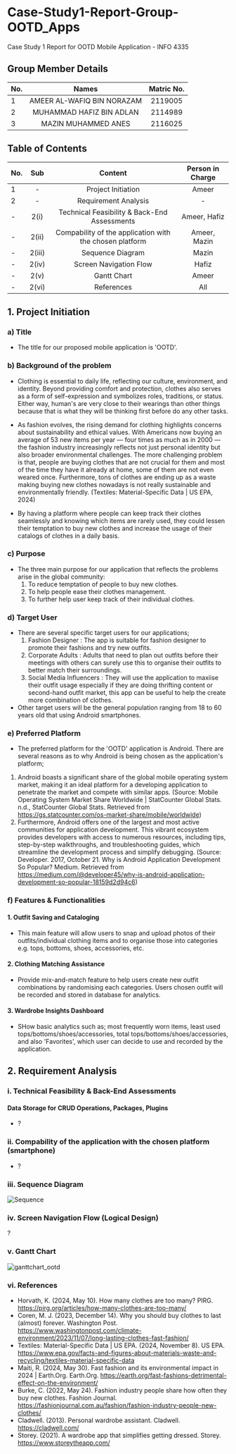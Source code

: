 # Case-Study1-Report-Group-OOTD_Apps
Case Study 1 Report for OOTD Mobile Application - INFO 4335
## Group Member Details 
| No.| Names                     | Matric No. |
|----|:-------------:            | :---------------:|
| 1 | AMEER AL-WAFIQ BIN NORAZAM | 2119005 |
| 2 | MUHAMMAD HAFIZ BIN ADLAN   | 2114989 |
| 3 | MAZIN MUHAMMED ANES        | 2116025 |

## Table of Contents
| No. | Sub| Content       | Person in Charge |
|-----|:--:|:-------------:|:----------:|
| 1 | - | Project Initiation  | Ameer | 
| 2 | - | Requirement Analysis| - |
| - | 2(i) | Technical Feasibility & Back-End Assessments | Ameer, Hafiz |
| - | 2(ii) | Compability of the application with the chosen platform | Ameer, Mazin |
| - | 2(iii) | Sequence Diagram | Mazin |
| - | 2(iv) | Screen Navigation Flow | Hafiz |
| - | 2(v) | Gantt Chart | Ameer |
| - | 2(vi) | References | All |


## 1. Project Initiation
### a) Title 
- The title for our proposed mobile application is 'OOTD'.

### b) Background of the problem
- Clothing is essential to daily life, reflecting our culture, environment, and identity. Beyond providing comfort and protection, clothes also serves as a form of self-expression and symbolizes roles, traditions, or status. Either way, human's are very close to their wearings than other things because that is what they will be thinking first before do any other tasks.

- As fashion evolves, the rising demand for clothing highlights concerns about sustainability and ethical values. With Americans now buying an average of 53 new items per year — four times as much as in 2000 — the fashion industry increasingly reflects not just personal identity but also broader environmental challenges. The more challenging problem is that, people are buying clothes that are not crucial for them and most of the time they have it already at home, some of them are not even weared once. Furthermore, tons of clothes are ending up as a waste making buying new clothes nowadays is not really sustainable and environmentally friendly. (Textiles: Material-Specific Data | US EPA, 2024)

- By having a platform where people can keep track their clothes seamlessly and knowing which items are rarely used, they could lessen their temptation to buy new clothes and increase the usage of their catalogs of clothes in a daily basis.

### c) Purpose
- The three main purpose for our application that reflects the problems arise in the global community:
  1. To reduce temptation of people to buy new clothes.
  2. To help people ease their clothes management.
  3. To further help user keep track of their individual clothes.

### d) Target User
- There are several specific target users for our applications;
  1. Fashion Designer : The app is suitable for fashion designer to promote their fashions and try new outfits.
  2. Corporate Adults : Adults that need to plan out outfits before their meetings with others can surely use this to organise their outfits to better match their surroundings.
  3. Social Media Influencers : They will use the application to maxiise their outfit usage especially if they are doing thrifting content or second-hand outfit market, this app can be useful to help the create more combination of clothes.
- Other target users will be the general population ranging from 18 to 60 years old that using Android smartphones.

### e) Preferred Platform
- The preferred platform for the 'OOTD' application is Android. There are several reasons as to why Android is being chosen as the application's platform;
1. Android boasts a significant share of the global mobile operating system market, making it an ideal platform for a developing application to penetrate the market and compete with similar apps. (Source: Mobile Operating System Market Share Worldwide | StatCounter Global Stats. n.d., StatCounter Global Stats. Retrieved from https://gs.statcounter.com/os-market-share/mobile/worldwide)
2. Furthermore, Android offers one of the largest and most active communities for application development. This vibrant ecosystem provides developers with access to numerous resources, including tips, step-by-step walkthroughs, and troubleshooting guides, which streamline the development process and simplify debugging. (Source: Developer. 2017, October 21. Why is Android Application Development So Popular? Medium. Retrieved from https://medium.com/@developer45/why-is-android-application-development-so-popular-18159d2d94c6)

### f) Features & Functionalities
#### 1. Outfit Saving and Cataloging
- This main feature will allow users to snap and upload photos of their outfits/individual clothing items and to organise those into categories e.g. tops, bottoms, shoes, accessories, etc.
#### 2. Clothing Matching Assistance
- Provide mix-and-match feature to help users create new outfit combinations by randomising each categories. Users chosen outfit will be recorded and stored in database for analytics.
#### 3. Wardrobe Insights Dashboard
- SHow basic analytics such as; most frequently worn items, least used tops/bottoms/shoes/accessories, total tops/bottoms/shoes/accessories, and also 'Favorites', which user can decide to use and recorded by the application. 

## 2. Requirement Analysis
### i. Technical Feasibility & Back-End Assessments
#### Data Storage for CRUD Operations, Packages, Plugins
- ?

### ii. Compability of the application with the chosen platform (smartphone)
- ?

### iii. Sequence Diagram
![Sequence](https://github.com/user-attachments/assets/8b3364cd-94f6-4925-a853-970da5cb36c5)

### iv. Screen Navigation Flow (Logical Design)
?

### v. Gantt Chart
![ganttchart_ootd](https://github.com/user-attachments/assets/e7247e38-e944-4c62-9c99-fc069a58d27a)

### vi. References 
- Horvath, K. (2024, May 10). How many clothes are too many? PIRG. https://pirg.org/articles/how-many-clothes-are-too-many/
- Coren, M. J. (2023, December 14). Why you should buy clothes to last (almost) forever. Washington Post. https://www.washingtonpost.com/climate-environment/2023/11/07/long-lasting-clothes-fast-fashion/
- Textiles: Material-Specific Data | US EPA. (2024, November 8). US EPA. https://www.epa.gov/facts-and-figures-about-materials-waste-and-recycling/textiles-material-specific-data
- Maiti, R. (2024, May 30). Fast fashion and its environmental impact in 2024 | Earth.Org. Earth.Org. https://earth.org/fast-fashions-detrimental-effect-on-the-environment/
- Burke, C. (2022, May 24). Fashion industry people share how often they buy new clothes. Fashion Journal. https://fashionjournal.com.au/fashion/fashion-industry-people-new-clothes/
- Cladwell. (2013). Personal wardrobe assistant. Cladwell. https://cladwell.com/
- Storey. (2021). A wardrobe app that simplifies getting dressed. Storey. https://www.storeytheapp.com/
